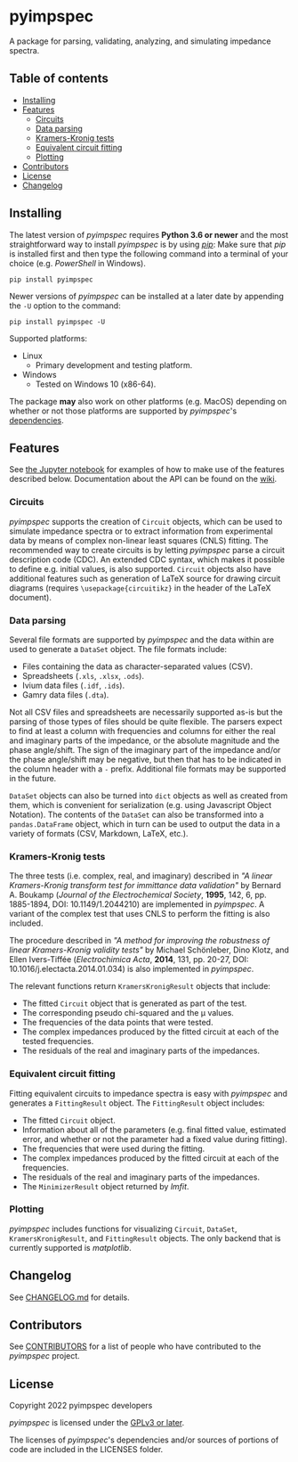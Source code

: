 # pyimpspec

A package for parsing, validating, analyzing, and simulating impedance spectra.


## Table of contents

- [Installing](#installing)
- [Features](#features)
	- [Circuits](#circuits)
	- [Data parsing](#data-parsing)
	- [Kramers-Kronig tests](#kramers-kronig-tests)
	- [Equivalent circuit fitting](#equivalent-circuit-fitting)
	- [Plotting](#plotting)
- [Contributors](#contributors)
- [License](#license)
- [Changelog](#changelog)


## Installing

The latest version of _pyimpspec_ requires **Python 3.6 or newer** and the most straightforward way to install _pyimpspec_ is by using [_pip_](https://pip.pypa.io/en/stable/):
Make sure that _pip_ is installed first and then type the following command into a terminal of your choice (e.g. _PowerShell_ in Windows).

```
pip install pyimpspec
```

Newer versions of _pyimpspec_ can be installed at a later date by appending the `-U` option to the command:

```
pip install pyimpspec -U
```

Supported platforms:
- Linux
	- Primary development and testing platform.
- Windows
	- Tested on Windows 10 (x86-64).

The package **may** also work on other platforms (e.g. MacOS) depending on whether or not those platforms are supported by _pyimpspec_'s [dependencies](setup.py).


## Features

See [the Jupyter notebook](examples/examples.ipynb) for examples of how to make use of the features described below.
Documentation about the API can be found on the [wiki](https://github.com/vyrjana/pyimpspec/wiki).


### Circuits

_pyimpspec_ supports the creation of `Circuit` objects, which can be used to simulate impedance spectra or to extract information from experimental data by means of complex non-linear least squares (CNLS) fitting.
The recommended way to create circuits is by letting _pyimpspec_ parse a circuit description code (CDC).
An extended CDC syntax, which makes it possible to define e.g. initial values, is also supported.
`Circuit` objects also have additional features such as generation of LaTeX source for drawing circuit diagrams (requires `\usepackage{circuitikz}` in the header of the LaTeX document).


### Data parsing

Several file formats are supported by _pyimpspec_ and the data within are used to generate a `DataSet` object.
The file formats include:
- Files containing the data as character-separated values (CSV).
- Spreadsheets (`.xls`, `.xlsx`, `.ods`).
- Ivium data files (`.idf`, `.ids`).
- Gamry data files (`.dta`).

Not all CSV files and spreadsheets are necessarily supported as-is but the parsing of those types of files should be quite flexible.
The parsers expect to find at least a column with frequencies and columns for either the real and imaginary parts of the impedance, or the absolute magnitude and the phase angle/shift.
The sign of the imaginary part of the impedance and/or the phase angle/shift may be negative, but then that has to be indicated in the column header with a `-` prefix.
Additional file formats may be supported in the future.

`DataSet` objects can also be turned into `dict` objects as well as created from them, which is convenient for serialization (e.g. using Javascript Object Notation).
The contents of the `DataSet` can also be transformed into a `pandas.DataFrame` object, which in turn can be used to output the data in a variety of formats (CSV, Markdown, LaTeX, etc.).


### Kramers-Kronig tests

The three tests (i.e. complex, real, and imaginary) described in _"A linear Kramers-Kronig transform test for immittance data validation"_ by Bernard A. Boukamp (_Journal of the Electrochemical Society_, **1995**, 142, 6, pp. 1885-1894, DOI: 10.1149/1.2044210) are implemented in _pyimpspec_.
A variant of the complex test that uses CNLS to perform the fitting is also included.

The procedure described in _"A method for improving the robustness of linear Kramers-Kronig validity tests"_ by Michael Schönleber, Dino Klotz, and Ellen Ivers-Tiffée (_Electrochimica Acta_, **2014**, 131, pp. 20-27, DOI: 10.1016/j.electacta.2014.01.034) is also implemented in _pyimpspec_.

The relevant functions return `KramersKronigResult` objects that include:
- The fitted `Circuit` object that is generated as part of the test.
- The corresponding pseudo chi-squared and the µ values.
- The frequencies of the data points that were tested.
- The complex impedances produced by the fitted circuit at each of the tested frequencies.
- The residuals of the real and imaginary parts of the impedances.


### Equivalent circuit fitting

Fitting equivalent circuits to impedance spectra is easy with _pyimpspec_ and generates a `FittingResult` object.
The `FittingResult` object includes:
- The fitted `Circuit` object.
- Information about all of the parameters (e.g. final fitted value, estimated error, and whether or not the parameter had a fixed value during fitting).
- The frequencies that were used during the fitting.
- The complex impedances produced by the fitted circuit at each of the frequencies.
- The residuals of the real and imaginary parts of the impedances.
- The `MinimizerResult` object returned by _lmfit_.


### Plotting

_pyimpspec_ includes functions for visualizing `Circuit`, `DataSet`, `KramersKronigResult`, and `FittingResult` objects.
The only backend that is currently supported is _matplotlib_.


## Changelog

See [CHANGELOG.md](CHANGELOG.md) for details.


## Contributors

See [CONTRIBUTORS](CONTRIBUTORS) for a list of people who have contributed to the _pyimpspec_ project.


## License

Copyright 2022 pyimpspec developers

_pyimpspec_ is licensed under the [GPLv3 or later](https://www.gnu.org/licenses/gpl-3.0.html).

The licenses of _pyimpspec_'s dependencies and/or sources of portions of code are included in the LICENSES folder.
